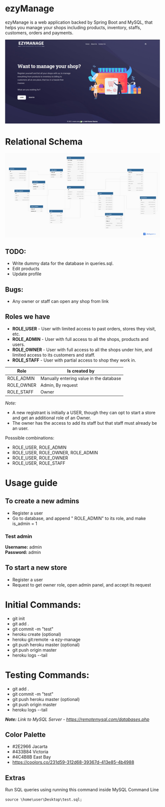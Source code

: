 # ezyManage

ezyManage is a web application backed by Spring Boot and MySQL, that helps you manage your shops including products, inventory, staffs, customers, orders and payments.

![Website Landing Page](https://github.com/AnonySharma/SpringBoot-ezyManage/blob/master/images/home.jpg?raw=true)

# Relational Schema

![Relational Schema](https://github.com/AnonySharma/SpringBoot-ezyManage/blob/master/images/schema.png?raw=true)

## TODO:

-   Write dummy data for the database in queries.sql.
-   Edit products
-   Update profile

## Bugs:

-   Any owner or staff can open any shop from link

## Roles we have

-   **ROLE_USER** - User with limited access to past orders, stores they visit, etc.
-   **ROLE_ADMIN** - User with full access to all the shops, products and users.
-   **ROLE_OWNER** - User with full access to all the shops under him, and limited access to its customers and staff.
-   **ROLE_STAFF** - User with partial access to shop they work in.

| Role       | Is created by                           |
| ---------- | --------------------------------------- |
| ROLE_ADMIN | Manually entering value in the database |
| ROLE_OWNER | Admin, By request                       |
| ROLE_STAFF | Owner                                   |

_Note:_

-   A new registrant is initially a USER, though they can opt to start a store and get an additional role of an Owner.
-   The owner has the access to add its staff but that staff must already be an user.

Posssible combinations:

-   ROLE_USER, ROLE_ADMIN
-   ROLE_USER, ROLE_OWNER, ROLE_ADMIN
-   ROLE_USER, ROLE_OWNER
-   ROLE_USER, ROLE_STAFF

# Usage guide

## To create a new admins

-   Register a user
-   Go to database, and append " ROLE_ADMIN" to its role, and make is_admin = 1

### Test admin

**Username:** admin <br>
**Password:** admin

## To start a new store

-   Register a user
-   Request to get owner role, open admin panel, and accept its request

# Initial Commands:

-   git init
-   git add .
-   git commit -m "test"
-   heroku create (optional)
-   heroku git:remote -a ezy-manage
-   git push heroku master (optional)
-   git push origin master
-   heroku logs --tail

# Testing Commands:

-   git add .
-   git commit -m "test"
-   git push heroku master (optional)
-   git push origin master
-   heroku logs --tail

_**Note:** Link to MySQL Server - https://remotemysql.com/databases.php_

## Color Palette

-   #2E2966 Jacarta
-   #433B84 Victoria
-   #4C4B8B East Bay
-   https://coolors.co/231d59-312d68-39367d-413e85-4b4988

## Extras

Run SQL queries using running this command inside MySQL Command Line

`source \home\user\Desktop\test.sql;`
